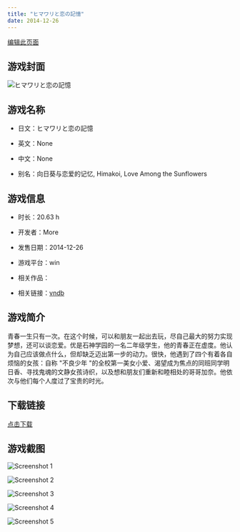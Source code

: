 ```yaml
---
title: "ヒマワリと恋の記憶"
date: 2014-12-26
---
```

[编辑此页面](https://github.com/ACG-3/ADV3-source/blob/main/source/_posts/games/%E3%83%92%E3%83%9E%E3%83%AF%E3%83%AA%E3%81%A8%E6%81%8B%E3%81%AE%E8%A8%98%E6%86%B6.md)

## 游戏封面

![ヒマワリと恋の記憶](https%3A//pan.timero.xyz/onedrive/img_lib_001/%E3%83%92%E3%83%9E%E3%83%AF%E3%83%AA%E3%81%A8%E6%81%8B%E3%81%AE%E8%A8%98%E6%86%B6_cover.avif)


## 游戏名称

- 日文：ヒマワリと恋の記憶
- 英文：None
- 中文：None

- 别名：向日葵与恋爱的记忆, Himakoi, Love Among the Sunflowers


## 游戏信息

- 时长：20.63 h
- 开发者：More
- 发售日期：2014-12-26
- 游戏平台：win
- 相关作品：

- 相关链接：[vndb](https://vndb.org/v14926)


## 游戏简介

青春一生只有一次。在这个时候，可以和朋友一起出去玩，尽自己最大的努力实现梦想，还可以谈恋爱。优是石神学园的一名二年级学生，他的青春正在虚度。他认为自己应该做点什么，但却缺乏迈出第一步的动力。很快，他遇到了四个有着各自烦恼的女孩：自称 "不良少年 "的全校第一美女小爱、渴望成为焦点的同班同学明日香、寻找鬼魂的文静女孩诗织，以及想和朋友们重新和睦相处的哥哥加奈。他依次与他们每个人度过了宝贵的时光。




## 下载链接

[点击下载](https://pan.timero.xyz/onedrive/adv_lib_001/%E3%83%92%E3%83%9E%E3%83%AF%E3%83%AA%E3%81%A8%E6%81%8B%E3%81%AE%E8%A8%98%E6%86%B6)


## 游戏截图


![Screenshot 1](https%3A//pan.timero.xyz/onedrive/img_lib_001/%E3%83%92%E3%83%9E%E3%83%AF%E3%83%AA%E3%81%A8%E6%81%8B%E3%81%AE%E8%A8%98%E6%86%B6_Screenshot_1.avif)

![Screenshot 2](https%3A//pan.timero.xyz/onedrive/img_lib_001/%E3%83%92%E3%83%9E%E3%83%AF%E3%83%AA%E3%81%A8%E6%81%8B%E3%81%AE%E8%A8%98%E6%86%B6_Screenshot_2.avif)

![Screenshot 3](https%3A//pan.timero.xyz/onedrive/img_lib_001/%E3%83%92%E3%83%9E%E3%83%AF%E3%83%AA%E3%81%A8%E6%81%8B%E3%81%AE%E8%A8%98%E6%86%B6_Screenshot_3.avif)

![Screenshot 4](https%3A//pan.timero.xyz/onedrive/img_lib_001/%E3%83%92%E3%83%9E%E3%83%AF%E3%83%AA%E3%81%A8%E6%81%8B%E3%81%AE%E8%A8%98%E6%86%B6_Screenshot_4.avif)

![Screenshot 5](https%3A//pan.timero.xyz/onedrive/img_lib_001/%E3%83%92%E3%83%9E%E3%83%AF%E3%83%AA%E3%81%A8%E6%81%8B%E3%81%AE%E8%A8%98%E6%86%B6_Screenshot_5.avif)

